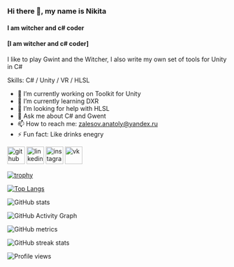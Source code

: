### Hi there 👋, my name is Nikita
#### I am witcher and c# coder
#### [I am witcher and c# coder]
I like to play Gwint and the Witcher, I also write my own set of tools for Unity in C#

Skills: C# / Unity / VR / HLSL

- 🔭 I’m currently working on Toolkit for Unity 
- 🌱 I’m currently learning DXR 
- 🤔 I’m looking for help with HLSL 
- 💬 Ask me about C# and Gwent 
- 📫 How to reach me: zalesov.anatoly@yandex.ru 
- ⚡ Fun fact: Like drinks enegry  


[<img src='https://cdn.jsdelivr.net/npm/simple-icons@3.0.1/icons/github.svg' alt='github' height='40'>](https://github.com/8bitniksis)  [<img src='https://cdn.jsdelivr.net/npm/simple-icons@3.0.1/icons/linkedin.svg' alt='linkedin' height='40'>](https://www.linkedin.com/in/https://www.linkedin.com/in/nikita-zalesov-2653ab207//)  [<img src='https://cdn.jsdelivr.net/npm/simple-icons@3.0.1/icons/instagram.svg' alt='instagram' height='40'>](https://www.instagram.com/nikitahlsl/)  [<img src='https://cdn.jsdelivr.net/npm/simple-icons@3.0.1/icons/vk.svg' alt='vk' height='40'>](https://vk.com/cr1stalgg)  

[![trophy](https://github-profile-trophy.vercel.app/?username=8bitniksis)](https://github.com/ryo-ma/github-profile-trophy)

[![Top Langs](https://github-readme-stats.vercel.app/api/top-langs/?username=8bitniksis)](https://github.com/anuraghazra/github-readme-stats)

![GitHub stats](https://github-readme-stats.vercel.app/api?username=8bitniksis&show_icons=true)  

![GitHub Activity Graph](https://activity-graph.herokuapp.com/graph?username=8bitniksis)  

![GitHub metrics](https://metrics.lecoq.io/8bitniksis)  

![GitHub streak stats](https://github-readme-streak-stats.herokuapp.com/?user=8bitniksis)  

![Profile views](https://gpvc.arturio.dev/8bitniksis)  
